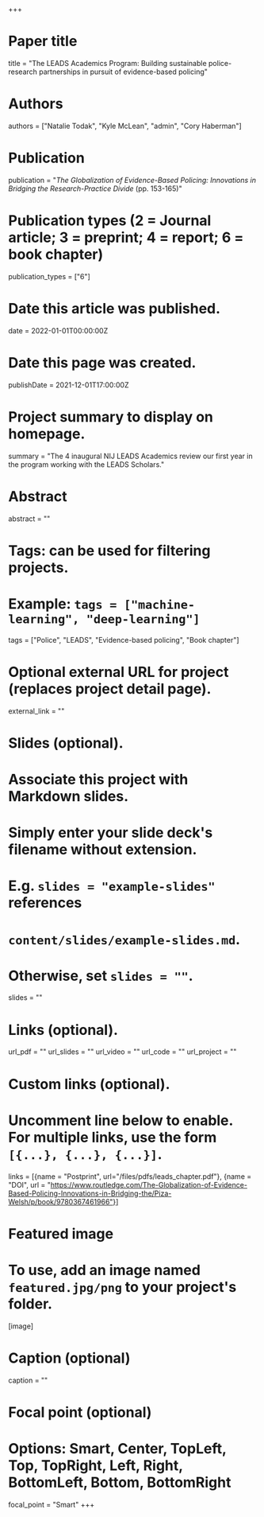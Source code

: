 +++
# Paper title
title = "The LEADS Academics Program: Building sustainable police-research partnerships in pursuit of evidence-based policing"

# Authors
authors = ["Natalie Todak", "Kyle McLean", "admin", "Cory Haberman"]

# Publication
publication = "*The Globalization of Evidence-Based Policing: Innovations in Bridging the Research-Practice Divide* (pp. 153-165)"

# Publication types (2 = Journal article; 3 = preprint; 4 = report; 6 = book chapter)
publication_types = ["6"]

# Date this article was published.
date = 2022-01-01T00:00:00Z

# Date this page was created.
publishDate = 2021-12-01T17:00:00Z

# Project summary to display on homepage.
summary = "The 4 inaugural NIJ LEADS Academics review our first year in the program working with the LEADS Scholars."

# Abstract
abstract = ""

# Tags: can be used for filtering projects.
# Example: `tags = ["machine-learning", "deep-learning"]`
tags = ["Police", "LEADS", "Evidence-based policing", "Book chapter"]

# Optional external URL for project (replaces project detail page).
external_link = ""

# Slides (optional).
#   Associate this project with Markdown slides.
#   Simply enter your slide deck's filename without extension.
#   E.g. `slides = "example-slides"` references 
#   `content/slides/example-slides.md`.
#   Otherwise, set `slides = ""`.
slides = ""

# Links (optional).
url_pdf = ""
url_slides = ""
url_video = ""
url_code = ""
url_project = ""

# Custom links (optional).
#   Uncomment line below to enable. For multiple links, use the form `[{...}, {...}, {...}]`.
links = [{name = "Postprint", url="/files/pdfs/leads_chapter.pdf"}, {name = "DOI", url = "https://www.routledge.com/The-Globalization-of-Evidence-Based-Policing-Innovations-in-Bridging-the/Piza-Welsh/p/book/9780367461966"}]

# Featured image
# To use, add an image named `featured.jpg/png` to your project's folder. 
[image]
  # Caption (optional)
  caption = ""
  
  # Focal point (optional)
  # Options: Smart, Center, TopLeft, Top, TopRight, Left, Right, BottomLeft, Bottom, BottomRight
  focal_point = "Smart"
+++

